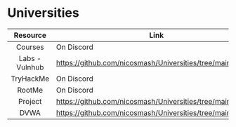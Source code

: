 # Universities

| Resource  | Link |
| :---------: | ------------- |
| Courses | On Discord |
| Labs - Vulnhub | https://github.com/nicosmash/Universities/tree/main/Labs |
| TryHackMe | On Discord |
| RootMe | On Discord |
| Project | https://github.com/nicosmash/Universities/tree/main/Project |
| DVWA | https://github.com/nicosmash/Universities/tree/main/DVWA |
